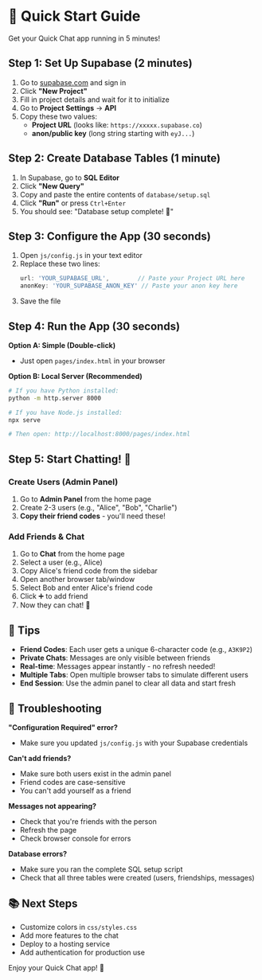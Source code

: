 # 🚀 Quick Start Guide

Get your Quick Chat app running in 5 minutes!

## Step 1: Set Up Supabase (2 minutes)

1. Go to [supabase.com](https://supabase.com) and sign in
2. Click **"New Project"**
3. Fill in project details and wait for it to initialize
4. Go to **Project Settings** → **API**
5. Copy these two values:
   - **Project URL** (looks like: `https://xxxxx.supabase.co`)
   - **anon/public key** (long string starting with `eyJ...`)

## Step 2: Create Database Tables (1 minute)

1. In Supabase, go to **SQL Editor**
2. Click **"New Query"**
3. Copy and paste the entire contents of `database/setup.sql`
4. Click **"Run"** or press `Ctrl+Enter`
5. You should see: "Database setup complete! 🎉"

## Step 3: Configure the App (30 seconds)

1. Open `js/config.js` in your text editor
2. Replace these two lines:
   ```javascript
   url: 'YOUR_SUPABASE_URL',        // Paste your Project URL here
   anonKey: 'YOUR_SUPABASE_ANON_KEY' // Paste your anon key here
   ```
3. Save the file

## Step 4: Run the App (30 seconds)

**Option A: Simple (Double-click)**
- Just open `pages/index.html` in your browser

**Option B: Local Server (Recommended)**
```bash
# If you have Python installed:
python -m http.server 8000

# If you have Node.js installed:
npx serve

# Then open: http://localhost:8000/pages/index.html
```

## Step 5: Start Chatting! 🎉

### Create Users (Admin Panel)
1. Go to **Admin Panel** from the home page
2. Create 2-3 users (e.g., "Alice", "Bob", "Charlie")
3. **Copy their friend codes** - you'll need these!

### Add Friends & Chat
1. Go to **Chat** from the home page
2. Select a user (e.g., Alice)
3. Copy Alice's friend code from the sidebar
4. Open another browser tab/window
5. Select Bob and enter Alice's friend code
6. Click ➕ to add friend
7. Now they can chat! 💬

## 🎯 Tips

- **Friend Codes**: Each user gets a unique 6-character code (e.g., `A3K9P2`)
- **Private Chats**: Messages are only visible between friends
- **Real-time**: Messages appear instantly - no refresh needed!
- **Multiple Tabs**: Open multiple browser tabs to simulate different users
- **End Session**: Use the admin panel to clear all data and start fresh

## 🐛 Troubleshooting

**"Configuration Required" error?**
- Make sure you updated `js/config.js` with your Supabase credentials

**Can't add friends?**
- Make sure both users exist in the admin panel
- Friend codes are case-sensitive
- You can't add yourself as a friend

**Messages not appearing?**
- Check that you're friends with the person
- Refresh the page
- Check browser console for errors

**Database errors?**
- Make sure you ran the complete SQL setup script
- Check that all three tables were created (users, friendships, messages)

## 📚 Next Steps

- Customize colors in `css/styles.css`
- Add more features to the chat
- Deploy to a hosting service
- Add authentication for production use

Enjoy your Quick Chat app! 🎉

